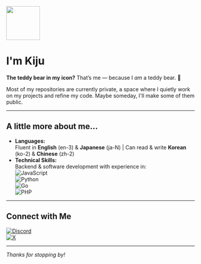 <img src="https://avatars.githubusercontent.com/u/104964216?v=4" width="90" align="center">

<h1>I'm Kiju</h1>

**The teddy bear in my icon?** That’s me — because I *am* a teddy bear. 🧸

Most of my repositories are currently private, a space where I quietly work on my projects and refine my code. Maybe someday, I'll make some of them public.  

---
## A little more about me...
- **Languages:**  
  Fluent in **English** (en-3) & **Japanese** (ja-N) | Can read & write **Korean** (ko-2) & **Chinese** (zh-2)  
- **Technical Skills:**  
  Backend & software development with experience in:  
  ![JavaScript](https://img.shields.io/badge/-JavaScript-F7DF1E?style=flat-square&logo=javascript&logoColor=black)  
  ![Python](https://img.shields.io/badge/-Python-3776AB?style=flat-square&logo=python&logoColor=white)  
  ![Go](https://img.shields.io/badge/-Go-00ADD8?style=flat-square&logo=go&logoColor=white)  
  ![PHP](https://img.shields.io/badge/-PHP-777BB4?style=flat-square&logo=php&logoColor=white)  

---

## Connect with Me  
[![Discord](https://img.shields.io/badge/Discord-%40kiju1108-5865F2?style=flat-square&logo=discord&logoColor=white)](https://discord.com/users/922541495075082310)  
[![X](https://img.shields.io/badge/X-%40Kijukt-000000?style=flat-square&logo=x&logoColor=white)](https://X.com/Kijukt)  

---

*Thanks for stopping by!*
